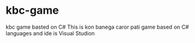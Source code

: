 # kbc-game
kbc game basted on C# 
This is kon banega caror pati game
based on C# languages
and ide is Visual Studion 
